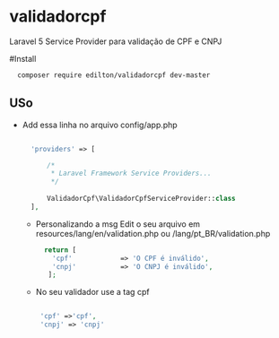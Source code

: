 # validadorcpf
Laravel 5 Service Provider para validação de CPF e CNPJ

#Install
  ```bash
    composer require edilton/validadorcpf dev-master
  ```

## USo

* Add essa linha no arquivo config/app.php

  ```php
  
    'providers' => [

        /*
         * Laravel Framework Service Providers...
         */
       
        ValidadorCpf\ValidadorCpfServiceProvider::class
    ],

  ```
  * Personalizando a msg 
    Edit o seu arquivo em resources/lang/en/validation.php ou /lang/pt_BR/validation.php 
    
      ```php
        return [  
          'cpf'            => 'O CPF é inválido',
          'cnpj'           => 'O CNPJ é inválido',
         ];
      ```
      
  
  * No seu validador use a tag cpf 
  
    ```php
  
     'cpf' =>'cpf',
     'cnpj' => 'cnpj'

    ```
